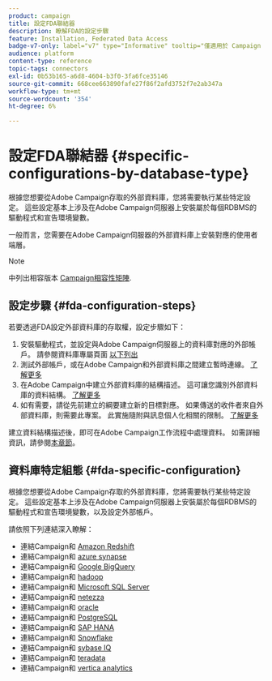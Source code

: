 ```yaml
---
product: campaign
title: 設定FDA聯結器
description: 瞭解FDA的設定步驟
feature: Installation, Federated Data Access
badge-v7-only: label="v7" type="Informative" tooltip="僅適用於 Campaign Classic v7"
audience: platform
content-type: reference
topic-tags: connectors
exl-id: 0b53b165-a6d8-4604-b3f0-3fa6fce35146
source-git-commit: 668cee663890fafe27f86f2afd3752f7e2ab347a
workflow-type: tm+mt
source-wordcount: '354'
ht-degree: 6%

---
```


# 設定FDA聯結器 {#specific-configurations-by-database-type}



根據您想要從Adobe Campaign存取的外部資料庫，您將需要執行某些特定設定。 這些設定基本上涉及在Adobe Campaign伺服器上安裝屬於每個RDBMS的驅動程式和宣告環境變數。

一般而言，您需要在Adobe Campaign伺服器的外部資料庫上安裝對應的使用者端層。

>[!NOTE]
>
>中列出相容版本 [Campaign相容性矩陣](../../rn/using/compatibility-matrix.md#FederatedDataAccessFDA).
>

## 設定步驟 {#fda-configuration-steps}

若要透過FDA設定外部資料庫的存取權，設定步驟如下：

1. 安裝驅動程式，並設定與Adobe Campaign伺服器上的資料庫對應的外部帳戶。 請參閱資料庫專屬頁面 [以下列出](#fda-specific-configuration)
1. 測試外部帳戶，或在Adobe Campaign和外部資料庫之間建立暫時連線。 [了解更多](../../installation/using/connecting-to-database.md)
1. 在Adobe Campaign中建立外部資料庫的結構描述。 這可讓您識別外部資料庫的資料結構。 [了解更多](../../installation/using/creating-data-schema.md)
1. 如有需要，請從先前建立的綱要建立新的目標對應。 如果傳送的收件者來自外部資料庫，則需要此專案。 此實施隨附與訊息個人化相關的限制。 [了解更多](../../installation/using/defining-data-mapping.md)

建立資料結構描述後，即可在Adobe Campaign工作流程中處理資料。 如需詳細資訊，請參閱[本章節](../../workflow/using/accessing-an-external-database-fda.md)。

## 資料庫特定組態 {#fda-specific-configuration}

根據您想要從Adobe Campaign存取的外部資料庫，您將需要執行某些特定設定。 這些設定基本上涉及在Adobe Campaign伺服器上安裝屬於每個RDBMS的驅動程式和宣告環境變數，以及設定外部帳戶。

請依照下列連結深入瞭解：

* 連結Campaign和 [Amazon Redshift](../../installation/using/configure-fda-redshift.md)
* 連結Campaign和 [azure synapse](../../installation/using/configure-fda-synapse.md)
* 連結Campaign和 [Google BigQuery](../../installation/using/configure-fda-google-big-query.md)
* 連結Campaign和 [hadoop](../../installation/using/configure-fda-hadoop.md)
* 連結Campaign和 [Microsoft SQL Server](../../installation/using/configure-fda-sql.md)
* 連結Campaign和 [netezza](../../installation/using/configure-fda-netezza.md)
* 連結Campaign和 [oracle](../../installation/using/configure-fda-oracle.md)
* 連結Campaign和 [PostgreSQL](../../installation/using/configure-fda-postgresql.md)
* 連結Campaign和 [SAP HANA](../../installation/using/configure-fda-sap-hana.md)
* 連結Campaign和 [Snowflake](../../installation/using/configure-fda-snowflake.md)
* 連結Campaign和 [sybase IQ](../../installation/using/configure-fda-sybase.md)
* 連結Campaign和 [teradata](../../installation/using/configure-fda-teradata.md)
* 連結Campaign和 [vertica analytics](../../installation/using/configure-fda-vertica.md)
